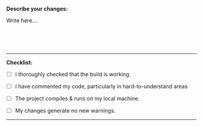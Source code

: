 **Describe your changes:**

Write here....

<br/>
<br/>
<br/>


______________________________________________________________________
**Checklist:**


- [ ] I thoroughly checked that the build is working.
- [ ] I have commented my code, particularly in hard-to-understand areas
- [ ] The project compiles & runs on my local machine.
- [ ] My changes generate no new warnings.


______________________________________________________________________
